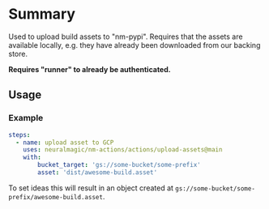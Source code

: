 # Summary

Used to upload build assets to "nm-pypi". Requires that the assets are available locally, e.g. they have already been downloaded from our backing store.

**Requires "runner" to already be authenticated.**


## Usage

### Example

```yaml
steps:
  - name: upload asset to GCP
    uses: neuralmagic/nm-actions/actions/upload-assets@main
    with:
        bucket_target: 'gs://some-bucket/some-prefix'
        asset: 'dist/awesome-build.asset'
```

To set ideas this will result in an object created at `gs://some-bucket/some-prefix/awesome-build.asset`.
